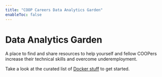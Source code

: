 ```yaml
---
title: "COOP Careers Data Analytics Garden"
enableToc: false
---
```


# Data Analytics Garden

A place to find and share resources to help yourself and fellow COOPers increase their technical skills and overcome underemployment.

Take a look at the curated list of [Docker stuff](notes/docker.md) to get started.